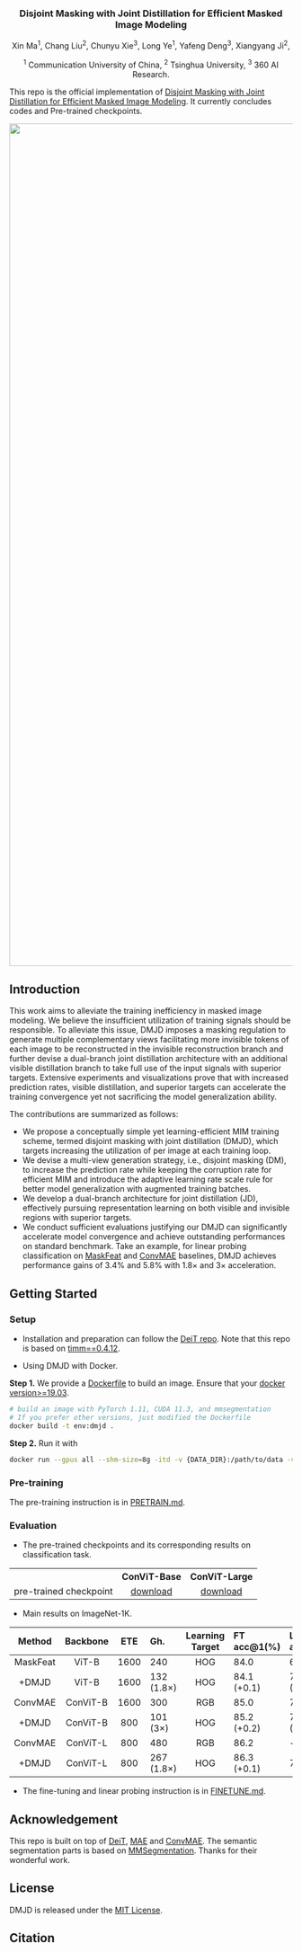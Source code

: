 <div align="center">
<h3>Disjoint Masking with Joint Distillation for Efficient Masked Image Modeling</h3>

Xin Ma<sup>1</sup>, Chang Liu<sup>2</sup>, Chunyu Xie<sup>3</sup>, Long Ye<sup>1</sup>, Yafeng Deng<sup>3</sup>, Xiangyang Ji<sup>2</sup>,

<sup>1</sup> Communication University of China, <sup>2</sup> Tsinghua University, <sup>3</sup> 360 AI Research.

</div>

This repo is the official implementation of [Disjoint Masking with Joint Distillation for Efficient Masked Image Modeling](). It currently concludes codes and Pre-trained checkpoints.

<p align="center">
  <img src="https://user-images.githubusercontent.com/94091472/210162854-da4afe07-4304-4e43-af55-45092270b479.png" width="1500">
</p>

## Introduction
This work aims to alleviate the training inefficiency in masked image modeling. We believe the insufficient utilization of training signals should be responsible. To alleviate this issue, DMJD imposes a masking regulation to generate multiple complementary views facilitating more invisible tokens of each image to be reconstructed in the invisible reconstruction branch and further devise a dual-branch joint distillation architecture with an additional visible distillation branch to take full use of the input signals with superior targets. Extensive experiments and visualizations prove that with increased prediction rates, visible distillation, and superior targets can accelerate the training convergence yet not sacrificing the model generalization ability.

The contributions are summarized as follows: 
* We propose a conceptually simple yet learning-efficient MIM training scheme, termed disjoint masking with joint distillation (DMJD), which targets increasing the utilization of per image at each training loop. 
* We devise a multi-view generation strategy, i.e., disjoint masking (DM), to increase the prediction rate while keeping the corruption rate for efficient MIM and introduce the adaptive learning rate scale rule for better model generalization with augmented training batches.
* We develop a dual-branch architecture for joint distillation (JD), effectively pursuing representation learning on both visible and invisible regions with superior targets. 
* We conduct sufficient evaluations justifying our DMJD can significantly accelerate model convergence and achieve outstanding performances on standard benchmark. Take an example, for linear probing classification on [MaskFeat](https://arxiv.org/abs/2112.09133) and [ConvMAE](https://arxiv.org/abs/2205.03892) baselines, DMJD achieves performance gains of 3.4% and 5.8% with 1.8× and 3× acceleration.

## Getting Started
### Setup
- Installation and preparation can follow the [DeiT repo](https://github.com/facebookresearch/deit). Note that this repo is based on [timm==0.4.12](https://github.com/rwightman/pytorch-image-models).

- Using DMJD with Docker.

**Step 1.** We provide a [Dockerfile](./files/Dockerfile) to build an image. Ensure that your [docker version>=19.03](https://docs.docker.com/engine/install/).
```bash
# build an image with PyTorch 1.11, CUDA 11.3, and mmsegmentation
# If you prefer other versions, just modified the Dockerfile
docker build -t env:dmjd .
```
**Step 2.** Run it with
```bash
docker run --gpus all --shm-size=8g -itd -v {DATA_DIR}:/path/to/data -v {CODE_DIR}:/path/to/dmjd env:dmjd
```

### Pre-training
The pre-training instruction is in [PRETRAIN.md](PRETRAIN.md).

### Evaluation

 - The pre-trained checkpoints and its corresponding results on classification task.
<table><tbody>
<!-- START TABLE -->
<!-- TABLE HEADER -->
<th valign="bottom"></th>
<th valign="bottom">ConViT-Base</th>
<th valign="bottom">ConViT-Large</th>
<!-- TABLE BODY -->
<tr><td align="left">pre-trained checkpoint</td>
<td align="center"><a href="https://drive.google.com/file/d/13kVEGFlZcRdSdt8-4hQ1dwOezSx0DLVl/view?usp=share_link">download</a></td>
<td align="center"><a href="https://drive.google.com/file/d/1HdxvfWy8NlfhOJVBC5fLHOtD0_YhbI-j/view?usp=share_link">download</a></td>
</tr>
</tbody></table>

 - Main results on ImageNet-1K.

| Method | Backbone | ETE | Gh. | Learning Target | FT acc@1(%) | LIN acc@1(%) |
| :---: | :---: | :---: | :--- | :---: | :--- | :--- | 
| MaskFeat | ViT-B | 1600 | 240 | HOG | 84.0 | 68.5 | 
|  +DMJD | ViT-B | 1600 | 132 (1.8×) | HOG | 84.1 (+0.1) | 71.9 (+3.4) | 
| ConvMAE | ConViT-B | 1600 | 300 | RGB | 85.0 | 70.9 | 
|  +DMJD | ConViT-B | 800 | 101 (3×) | HOG | 85.2 (+0.2) | 76.7 (+5.8) |
| ConvMAE | ConViT-L | 800 | 480 | RGB | 86.2 | - | 
|  +DMJD | ConViT-L | 800 | 267 (1.8×) | HOG | 86.3 (+0.1) | 79.7 | 

 - The fine-tuning and linear probing instruction is in [FINETUNE.md](FINETUNE.md).

## Acknowledgement
This repo is built on top of [DeiT](https://github.com/facebookresearch/deit),  [MAE](https://github.com/facebookresearch/mae) and [ConvMAE](https://github.com/Alpha-VL/ConvMAE). The semantic segmentation parts is based on [MMSegmentation](https://github.com/open-mmlab/mmsegmentation). Thanks for their wonderful work.

## License
DMJD is released under the [MIT License](https://github.com/mx-mark/DMJD/blob/main/LICENSE).

## Citation

```bash
```

